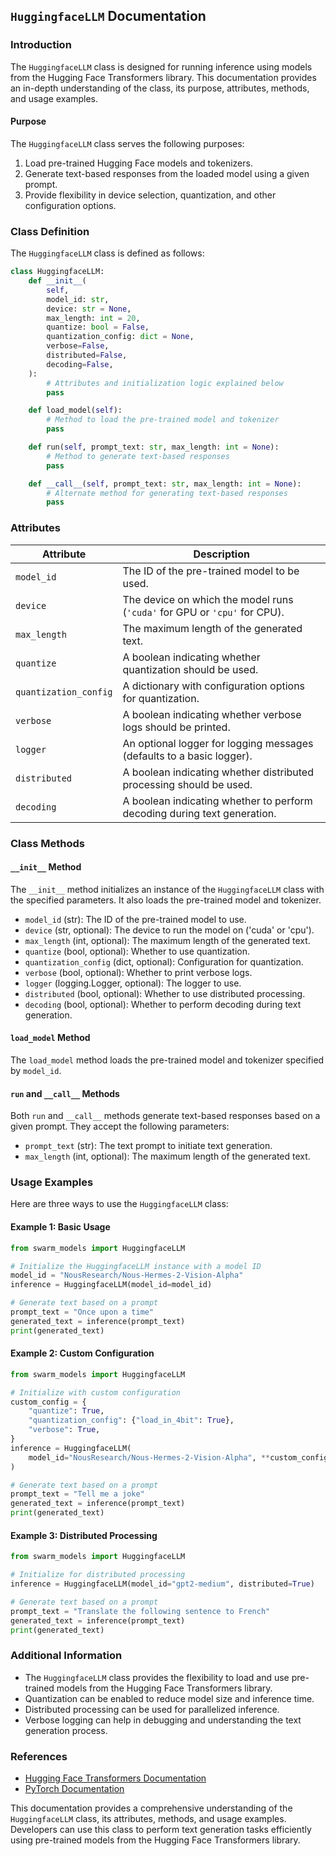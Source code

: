 ## `HuggingfaceLLM` Documentation

### Introduction

The `HuggingfaceLLM` class is designed for running inference using models from the Hugging Face Transformers library. This documentation provides an in-depth understanding of the class, its purpose, attributes, methods, and usage examples.

#### Purpose

The `HuggingfaceLLM` class serves the following purposes:

1. Load pre-trained Hugging Face models and tokenizers.
2. Generate text-based responses from the loaded model using a given prompt.
3. Provide flexibility in device selection, quantization, and other configuration options.

### Class Definition

The `HuggingfaceLLM` class is defined as follows:

```python
class HuggingfaceLLM:
    def __init__(
        self,
        model_id: str,
        device: str = None,
        max_length: int = 20,
        quantize: bool = False,
        quantization_config: dict = None,
        verbose=False,
        distributed=False,
        decoding=False,
    ):
        # Attributes and initialization logic explained below
        pass

    def load_model(self):
        # Method to load the pre-trained model and tokenizer
        pass

    def run(self, prompt_text: str, max_length: int = None):
        # Method to generate text-based responses
        pass

    def __call__(self, prompt_text: str, max_length: int = None):
        # Alternate method for generating text-based responses
        pass
```

### Attributes

| Attribute            | Description                                                                                                               |
|----------------------|---------------------------------------------------------------------------------------------------------------------------|
| `model_id`           | The ID of the pre-trained model to be used.                                                                              |
| `device`             | The device on which the model runs (`'cuda'` for GPU or `'cpu'` for CPU).                                              |
| `max_length`         | The maximum length of the generated text.                                                                                |
| `quantize`           | A boolean indicating whether quantization should be used.                                                               |
| `quantization_config`| A dictionary with configuration options for quantization.                                                                |
| `verbose`            | A boolean indicating whether verbose logs should be printed.                                                             |
| `logger`             | An optional logger for logging messages (defaults to a basic logger).                                                   |
| `distributed`        | A boolean indicating whether distributed processing should be used.                                                     |
| `decoding`           | A boolean indicating whether to perform decoding during text generation.                                                  |

### Class Methods

#### `__init__` Method

The `__init__` method initializes an instance of the `HuggingfaceLLM` class with the specified parameters. It also loads the pre-trained model and tokenizer.

- `model_id` (str): The ID of the pre-trained model to use.
- `device` (str, optional): The device to run the model on ('cuda' or 'cpu').
- `max_length` (int, optional): The maximum length of the generated text.
- `quantize` (bool, optional): Whether to use quantization.
- `quantization_config` (dict, optional): Configuration for quantization.
- `verbose` (bool, optional): Whether to print verbose logs.
- `logger` (logging.Logger, optional): The logger to use.
- `distributed` (bool, optional): Whether to use distributed processing.
- `decoding` (bool, optional): Whether to perform decoding during text generation.

#### `load_model` Method

The `load_model` method loads the pre-trained model and tokenizer specified by `model_id`.

#### `run` and `__call__` Methods

Both `run` and `__call__` methods generate text-based responses based on a given prompt. They accept the following parameters:

- `prompt_text` (str): The text prompt to initiate text generation.
- `max_length` (int, optional): The maximum length of the generated text.

### Usage Examples

Here are three ways to use the `HuggingfaceLLM` class:

#### Example 1: Basic Usage

```python
from swarm_models import HuggingfaceLLM

# Initialize the HuggingfaceLLM instance with a model ID
model_id = "NousResearch/Nous-Hermes-2-Vision-Alpha"
inference = HuggingfaceLLM(model_id=model_id)

# Generate text based on a prompt
prompt_text = "Once upon a time"
generated_text = inference(prompt_text)
print(generated_text)
```

#### Example 2: Custom Configuration

```python
from swarm_models import HuggingfaceLLM

# Initialize with custom configuration
custom_config = {
    "quantize": True,
    "quantization_config": {"load_in_4bit": True},
    "verbose": True,
}
inference = HuggingfaceLLM(
    model_id="NousResearch/Nous-Hermes-2-Vision-Alpha", **custom_config
)

# Generate text based on a prompt
prompt_text = "Tell me a joke"
generated_text = inference(prompt_text)
print(generated_text)
```

#### Example 3: Distributed Processing

```python
from swarm_models import HuggingfaceLLM

# Initialize for distributed processing
inference = HuggingfaceLLM(model_id="gpt2-medium", distributed=True)

# Generate text based on a prompt
prompt_text = "Translate the following sentence to French"
generated_text = inference(prompt_text)
print(generated_text)
```

### Additional Information

- The `HuggingfaceLLM` class provides the flexibility to load and use pre-trained models from the Hugging Face Transformers library.
- Quantization can be enabled to reduce model size and inference time.
- Distributed processing can be used for parallelized inference.
- Verbose logging can help in debugging and understanding the text generation process.

### References

- [Hugging Face Transformers Documentation](https://huggingface.co/transformers/)
- [PyTorch Documentation](https://pytorch.org/docs/stable/index.html)

This documentation provides a comprehensive understanding of the `HuggingfaceLLM` class, its attributes, methods, and usage examples. Developers can use this class to perform text generation tasks efficiently using pre-trained models from the Hugging Face Transformers library.
